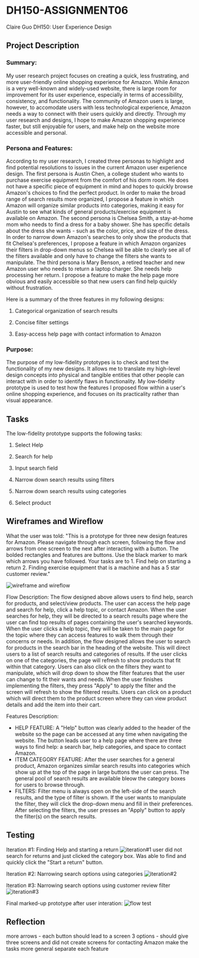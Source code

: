 # DH150-ASSIGNMENT06
Claire Guo
DH150: User Experience Design

## Project Description
### Summary:
My user research project focuses on creating a quick, less frustrating, and more user-friendly online shopping experience for Amazon. While Amazon is a very well-known and widely-used website, there is large room for improvement for its user experience, especially in terms of accessibility, consistency, and functionality. The community of Amazon users is large, however, to accomodate users with less technological experience, Amazon needs a way to connect with their users quickly and directly. Through my user research and designs, I hope to make Amazon shopping experience faster, but still enjoyable for users, and make help on the website more accessible and personal. 

### Persona and Features:
According to my user research, I created three personas to highlight and find potential resolutions to issues in the current Amazon user experience design. The first persona is Austin Chen, a college student who wants to purchase exercise equipment from the comfort of his dorm room. He does not have a specific piece of equipment in mind and hopes to quickly browse Amazon's choices to find the perfect product. In order to make the broad range of search results more organized, I propose a feature in which Amazon will organize similar products into categories, making it easy for Austin to see what kinds of general products/exercise equipment is available on Amazon. The second persona is Chelsea Smith, a stay-at-home mom who needs to find a dress for a baby shower. She has specific details about the dress she wants - such as the color, price, and size of the dress. In order to narrow down Amazon's searches to only show the products that fit Chelsea's preferences, I propose a feature in which Amazon organizes their filters in drop-down menus so Chelsea will be able to clearly see all of the filters available and only have to change the filters she wants to manipulate. The third persona is Mary Benson, a retired teacher and new Amazon user who needs to return a laptop charger. She needs help processing her return. I propose a feature to make the help page more obvious and easily accessible so that new users can find help quickly without frustration.

Here is a summary of the three features in my following designs:

1. Categorical organization of search results

2. Concise filter settings 

3. Easy-access help page with contact information to Amazon

### Purpose:
The purpose of my low-fidelity prototypes is to check and test the functionality of my new designs. It allows me to translate my high-level design concepts into physical and tangible entities that other people can interact with in order to identify flaws in functionality. My low-fidelity prototype is used to test how the features I proposed flow within a user's online shopping experience, and focuses on its practicality rather than visual appearance. 

## Tasks
The low-fidelity prototype supports the following tasks:

1. Select Help

2. Search for help

3. Input search field

4. Narrow down search results using filters

5. Narrow down search results using categories

6. Select product

## Wireframes and Wireflow
What the user was told:
"This is a prototype for three new design features for Amazon. Please navigate through each screen, following the flow and arrows from one screen to the next after interacting with a button. The bolded rectangles and features are buttons. Use the black marker to mark which arrows you have followed. Your tasks are to 1. Find help on starting a return 2. Finding exercise equipment that is a machine and has a 5 star customer review." 

![wireframe and wireflow](wireframesflowamazon.jpg)

Flow Description: The flow designed above allows users to find help, search for products, and select/view products. The user can access the help page and search for help, click a help topic, or contact Amazon. When the user searches for help, they will be directed to a search results page where the user can find top results of pages containing the user's searched keywords. When the user clicks a help topic, they will be taken to the main page for the topic where they can access features to walk them through their concerns or needs. In addition, the flow designed allows the user to search for products in the search bar in the heading of the website. This will direct users to a list of search results and categories of results. If the user clicks on one of the categories, the page will refresh to show products that fit within that category. Users can also click on the filters they want to manipulate, which will drop down to show the filter features that the user can change to fit their wants and needs. When the user finishes implementing the filters, they press "Apply" to apply the filter and the screen will refresh to show the filtered results. Users can click on a product which will direct them to the product screen where they can view product details and add the item into their cart.

Features Description:
- HELP FEATURE: A "Help" button was clearly added to the header of the website so the page can be accessed at any time when navigating the website. The button leads user to a help page where there are three ways to find help: a search bar, help categories, and space to contact Amazon. 
- ITEM CATEGORY FEATURE: After the user searches for a general product, Amazon organizes similar search results into categories which show up at the top of the page in large buttons the user can press. The general pool of search results are available bleow the category boxes for users to browse through.
- FILTERS: Filter menu is always open on the left-side of the search results, and the type of filter is shown. If the user wants to manipulate the filter, they will click the drop-down menu and fill in their preferences. After selecting the filters, the user presses an "Apply" button to apply the filter(s) on the search results.


## Testing
Iteration #1: Finding Help and starting a return
![iteration#1](iteration1.jpg)
user did not search for returns and just clicked the category box. Was able to find and quickly click the "Start a return" button. 

Iteration #2: Narrowing search options using categories
![iteration#2](iteration2.jpg)

Iteration #3: Narrowing search options using customer review filter
![iteration#3](iteration3.jpg)

Final marked-up prototype after user interation:
![flow test](floweruser.jpg)
## Reflection
more arrows - each button should lead to a screen
  3 options - should give three screens and did not create screens for contacting Amazon
make the tasks more general
separate each feature
